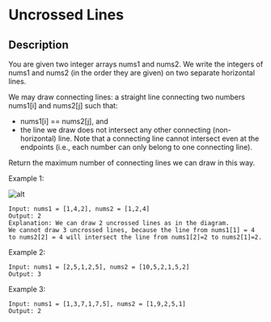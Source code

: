# Uncrossed Lines

## Description
You are given two integer arrays nums1 and nums2. We write the integers of nums1 and nums2 (in the order they are given) on two separate horizontal lines.

We may draw connecting lines: a straight line connecting two numbers nums1[i] and nums2[j] such that:

- nums1[i] == nums2[j], and
- the line we draw does not intersect any other connecting (non-horizontal) line.
Note that a connecting line cannot intersect even at the endpoints (i.e., each number can only belong to one connecting line).

Return the maximum number of connecting lines we can draw in this way.

Example 1:

![alt](https://assets.leetcode.com/uploads/2019/04/26/142.png)
```
Input: nums1 = [1,4,2], nums2 = [1,2,4]
Output: 2
Explanation: We can draw 2 uncrossed lines as in the diagram.
We cannot draw 3 uncrossed lines, because the line from nums1[1] = 4 to nums2[2] = 4 will intersect the line from nums1[2]=2 to nums2[1]=2.
```

Example 2:

```
Input: nums1 = [2,5,1,2,5], nums2 = [10,5,2,1,5,2]
Output: 3
```

Example 3:

```
Input: nums1 = [1,3,7,1,7,5], nums2 = [1,9,2,5,1]
Output: 2
```